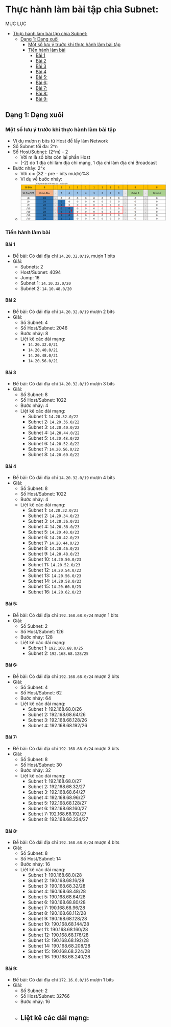 # Thực hành làm bài tập chia Subnet:
MỤC LỤC
- [Thực hành làm bài tập chia Subnet:](#thực-hành-làm-bài-tập-chia-subnet)
  - [Dạng 1: Dạng xuôi](#dạng-1-dạng-xuôi)
    - [Một số lưu ý trước khi thực hành làm bài tập](#một-số-lưu-ý-trước-khi-thực-hành-làm-bài-tập)
    - [Tiến hành làm bài](#tiến-hành-làm-bài)
      - [Bài 1](#bài-1)
      - [Bài 2](#bài-2)
      - [Bài 3](#bài-3)
      - [Bài 4](#bài-4)
      - [Bài 5:](#bài-5)
      - [Bài 6:](#bài-6)
      - [Bài 7:](#bài-7)
      - [Bài 8:](#bài-8)
      - [Bài 9:](#bài-9)

## Dạng 1: Dạng xuôi
### Một số lưu ý trước khi thực hành làm bài tập
- Ví dụ mượn n bits từ Host để lấy làm Network
- Số Subnet tối đa: 2^n
- Số Host/Subnet: (2^m) - 2 
  - Với m là số bits còn lại phần Host
  - (-2) do 1 địa chỉ làm địa chỉ mạng, 1 địa chỉ làm địa chỉ Broadcast
- Bước nhảy: 2^x 
  - Với x = (32 - pre - bits mượn)%8
  - Ví dụ về bước nhảy:
  - ![](/Anh/Screenshot_83.png)
### Tiến hành làm bài
#### Bài 1
- Đề bài: Có dải địa chỉ `14.20.32.0/19`, mượn 1 bits
- Giải:
  - Subnets: 2
  - Host/Subnet: 4094
  - Jump: 16
  - Subnet 1: `14.10.32.0/20`
  - Subnet 2: `14.10.48.0/20`

#### Bài 2
- Đề bài: Có dải địa chỉ `14.20.32.0/19` mượn 2 bits 
- Giải: 
  - Số Subnet: 4
  - Số Host/Subnet: 2046
  - Bước nhảy: 8
  - Liệt kê các dải mạng:
    - `14.20.32.0/21`
    - `14.20.40.0/21`
    - `14.20.48.0/21`
    - `14.20.56.0/21` 

#### Bài 3
- Đề bài: Có dải địa chỉ `14.20.32.0/19` mượn 3 bits 
- Giải:
  - Số Subnet: 8
  - Số Host/Subnet: 1022
  - Bước nhảy: 4
  - Liệt kê các dải mạng:
    - Subnet 1: `14.20.32.0/22`
    - Subnet 2: `14.20.36.0/22`
    - Subnet 3: `14.20.40.0/22`
    - Subnet 4: `14.20.44.0/22`
    - Subnet 5: `14.20.48.0/22`
    - Subnet 6: `14.20.52.0/22`
    - Subnet 7: `14.20.56.0/22`
    - Subnet 8: `14.20.60.0/22`
#### Bài 4 
- Đề bài: Có dải địa chỉ `14.20.32.0/19` mượn 4 bits 
- Giải:
  - Số Subnet: 8
  - Số Host/Subnet: 1022
  - Bước nhảy: 4
  - Liệt kê các dải mạng:
    - Subnet 1:  `14.20.32.0/23`
    - Subnet 2:  `14.20.34.0/23`
    - Subnet 3:  `14.20.36.0/23`
    - Subnet 4:  `14.20.38.0/23`
    - Subnet 5:  `14.20.40.0/23`
    - Subnet 6:  `14.20.42.0/23`
    - Subnet 7:  `14.20.44.0/23`
    - Subnet 8:  `14.20.46.0/23`
    - Subnet 9:  `14.20.48.0/23`
    - Subnet 10: `14.20.50.0/23`
    - Subnet 11: `14.20.52.0/23`
    - Subnet 12: `14.20.54.0/23`
    - Subnet 13: `14.20.56.0/23`
    - Subnet 14: `14.20.58.0/23`
    - Subnet 15: `14.20.60.0/23`
    - Subnet 16: `14.20.62.0/23`
#### Bài 5:
- Đề bài: Có dải địa chỉ `192.168.68.0/24` mượn 1 bits
- Giải:
  - Số Subnet: 2
  - Số Host/Subnet: 126
  - Bước nhảy: 128
  - Liệt kê các dải mạng:
    - Subnet 1: `192.168.68.0/25`
    - Subnet 2: `192.168.68.128/25`
#### Bài 6:
- Đề bài: Có dải địa chỉ `192.168.68.0/24` mượn 2 bits
- Giải:
  - Số Subnet: 4
  - Số Host/Subnet: 62
  - Bước nhảy: 64
  - Liệt kê các dải mạng:
    - Subnet 1: 192.168.68.0/26
    - Subnet 2: 192.168.68.64/26
    - Subnet 3: 192.168.68.128/26
    - Subnet 4: 192.168.68.192/26
#### Bài 7:
- Đề bài: Có dải địa chỉ `192.168.68.0/24` mượn 3 bits
- Giải:
  - Số Subnet: 8
  - Số Host/Subnet: 30
  - Bước nhảy: 32
  - Liệt kê các dải mạng:
    - Subnet 1: 192.168.68.0/27
    - Subnet 2: 192.168.68.32/27
    - Subnet 3: 192.168.68.64/27
    - Subnet 4: 192.168.68.96/27
    - Subnet 5: 192.168.68.128/27
    - Subnet 6: 192.168.68.160/27
    - Subnet 7: 192.168.68.192/27
    - Subnet 8: 192.168.68.224/27
#### Bài 8:
- Đề bài: Có dải địa chỉ `192.168.68.0/24` mượn 4 bits
- Giải:
  - Số Subnet: 8
  - Số Host/Subnet: 14
  - Bước nhảy: 16
  - Liệt kê các dải mạng:
    - Subnet 1: 190.168.68.0/28
    - Subnet 2: 190.168.68.16/28
    - Subnet 3: 190.168.68.32/28
    - Subnet 4: 190.168.68.48/28
    - Subnet 5: 190.168.68.64/28
    - Subnet 6: 190.168.68.80/28
    - Subnet 7: 190.168.68.96/28
    - Subnet 8: 190.168.68.112/28
    - Subnet 9: 190.168.68.128/28
    - Subnet 10: 190.168.68.144/28
    - Subnet 11: 190.168.68.160/28
    - Subnet 12: 190.168.68.176/28
    - Subnet 13: 190.168.68.192/28
    - Subnet 14: 190.168.68.208/28
    - Subnet 15: 190.168.68.224/28
    - Subnet 16: 190.168.68.240/28
#### Bài 9:
- Đề bài: Có dải địa chỉ `172.16.0.0/16` mượn 1 bits
- Giải:
  - Số Subnet: 2
  - Số Host/Subnet: 32766
  - Bước nhảy: 16
  - Liệt kê các dải mạng:
    - 
